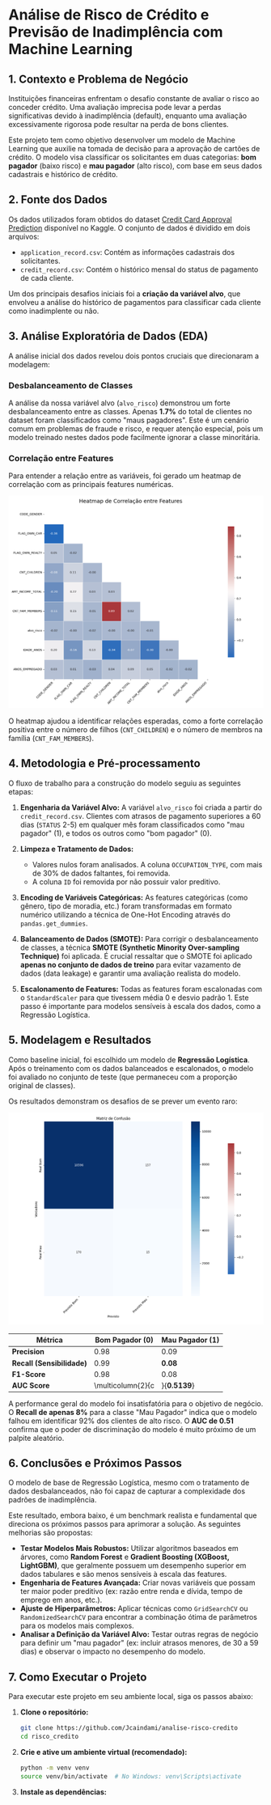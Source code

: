 # Análise de Risco de Crédito e Previsão de Inadimplência com Machine Learning

## 1. Contexto e Problema de Negócio

Instituições financeiras enfrentam o desafio constante de avaliar o risco ao conceder crédito. Uma avaliação imprecisa pode levar a perdas significativas devido à inadimplência (default), enquanto uma avaliação excessivamente rigorosa pode resultar na perda de bons clientes.

Este projeto tem como objetivo desenvolver um modelo de Machine Learning que auxilie na tomada de decisão para a aprovação de cartões de crédito. O modelo visa classificar os solicitantes em duas categorias: **bom pagador** (baixo risco) e **mau pagador** (alto risco), com base em seus dados cadastrais e histórico de crédito.

## 2. Fonte dos Dados

Os dados utilizados foram obtidos do dataset [Credit Card Approval Prediction](https://www.kaggle.com/datasets/rikdifos/credit-card-approval-prediction) disponível no Kaggle. O conjunto de dados é dividido em dois arquivos:

* `application_record.csv`: Contém as informações cadastrais dos solicitantes.
* `credit_record.csv`: Contém o histórico mensal do status de pagamento de cada cliente.

Um dos principais desafios iniciais foi a **criação da variável alvo**, que envolveu a análise do histórico de pagamentos para classificar cada cliente como inadimplente ou não.

## 3. Análise Exploratória de Dados (EDA)

A análise inicial dos dados revelou dois pontos cruciais que direcionaram a modelagem:

### Desbalanceamento de Classes

A análise da nossa variável alvo (`alvo_risco`) demonstrou um forte desbalanceamento entre as classes. Apenas **1.7%** do total de clientes no dataset foram classificados como "maus pagadores". Este é um cenário comum em problemas de fraude e risco, e requer atenção especial, pois um modelo treinado nestes dados pode facilmente ignorar a classe minoritária.

### Correlação entre Features

Para entender a relação entre as variáveis, foi gerado um heatmap de correlação com as principais features numéricas.

![Heatmap de Correlação](graficos/heatmap_correlacao.png)

O heatmap ajudou a identificar relações esperadas, como a forte correlação positiva entre o número de filhos (`CNT_CHILDREN`) e o número de membros na família (`CNT_FAM_MEMBERS`).

## 4. Metodologia e Pré-processamento

O fluxo de trabalho para a construção do modelo seguiu as seguintes etapas:

1.  **Engenharia da Variável Alvo:** A variável `alvo_risco` foi criada a partir do `credit_record.csv`. Clientes com atrasos de pagamento superiores a 60 dias (`STATUS` 2-5) em qualquer mês foram classificados como "mau pagador" (1), e todos os outros como "bom pagador" (0).

2.  **Limpeza e Tratamento de Dados:**
    * Valores nulos foram analisados. A coluna `OCCUPATION_TYPE`, com mais de 30% de dados faltantes, foi removida.
    * A coluna `ID` foi removida por não possuir valor preditivo.

3.  **Encoding de Variáveis Categóricas:** As features categóricas (como gênero, tipo de moradia, etc.) foram transformadas em formato numérico utilizando a técnica de One-Hot Encoding através do `pandas.get_dummies`.

4.  **Balanceamento de Dados (SMOTE):** Para corrigir o desbalanceamento de classes, a técnica **SMOTE (Synthetic Minority Over-sampling Technique)** foi aplicada. É crucial ressaltar que o SMOTE foi aplicado **apenas no conjunto de dados de treino** para evitar vazamento de dados (data leakage) e garantir uma avaliação realista do modelo.

5.  **Escalonamento de Features:** Todas as features foram escalonadas com o `StandardScaler` para que tivessem média 0 e desvio padrão 1. Este passo é importante para modelos sensíveis à escala dos dados, como a Regressão Logística.

## 5. Modelagem e Resultados

Como baseline inicial, foi escolhido um modelo de **Regressão Logística**. Após o treinamento com os dados balanceados e escalonados, o modelo foi avaliado no conjunto de teste (que permaneceu com a proporção original de classes).

Os resultados demonstram os desafios de se prever um evento raro:

![Matriz de Confusão](graficos/matriz_confusao_final.png)

| Métrica                 | Bom Pagador (0) | Mau Pagador (1) |
| ----------------------- | --------------- | --------------- |
| **Precision** | 0.98            | 0.09            |
| **Recall (Sensibilidade)** | 0.99            | **0.08** |
| **F1-Score** | 0.98            | 0.08            |
| **AUC Score** | \multicolumn{2}{c|}{**0.5139**}     |

A performance geral do modelo foi insatisfatória para o objetivo de negócio. O **Recall de apenas 8%** para a classe "Mau Pagador" indica que o modelo falhou em identificar 92% dos clientes de alto risco. O **AUC de 0.51** confirma que o poder de discriminação do modelo é muito próximo de um palpite aleatório.

## 6. Conclusões e Próximos Passos

O modelo de base de Regressão Logística, mesmo com o tratamento de dados desbalanceados, não foi capaz de capturar a complexidade dos padrões de inadimplência.

Este resultado, embora baixo, é um benchmark realista e fundamental que direciona os próximos passos para aprimorar a solução. As seguintes melhorias são propostas:

* **Testar Modelos Mais Robustos:** Utilizar algoritmos baseados em árvores, como **Random Forest** e **Gradient Boosting (XGBoost, LightGBM)**, que geralmente possuem um desempenho superior em dados tabulares e são menos sensíveis à escala das features.
* **Engenharia de Features Avançada:** Criar novas variáveis que possam ter maior poder preditivo (ex: razão entre renda e dívida, tempo de emprego em anos, etc.).
* **Ajuste de Hiperparâmetros:** Aplicar técnicas como `GridSearchCV` ou `RandomizedSearchCV` para encontrar a combinação ótima de parâmetros para os modelos mais complexos.
* **Analisar a Definição da Variável Alvo:** Testar outras regras de negócio para definir um "mau pagador" (ex: incluir atrasos menores, de 30 a 59 dias) e observar o impacto no desempenho do modelo.

## 7. Como Executar o Projeto

Para executar este projeto em seu ambiente local, siga os passos abaixo:

1.  **Clone o repositório:**
    ```bash
    git clone https://github.com/Jcaindami/analise-risco-credito
    cd risco_credito
    ```

2.  **Crie e ative um ambiente virtual (recomendado):**
    ```bash
    python -m venv venv
    source venv/bin/activate  # No Windows: venv\Scripts\activate
    ```

3.  **Instale as dependências:**
